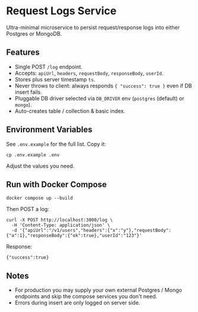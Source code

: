 # Request Logs Service

Ultra-minimal microservice to persist request/response logs into either Postgres or MongoDB.

## Features
- Single POST `/log` endpoint.
- Accepts: `apiUrl`, `headers`, `requestBody`, `responseBody`, `userId`.
- Stores plus server timestamp `ts`.
- Never throws to client: always responds `{ "success": true }` even if DB insert fails.
- Pluggable DB driver selected via `DB_DRIVER` env (`postgres` (default) or `mongo`).
- Auto-creates table / collection & basic index.

## Environment Variables
See `.env.example` for the full list. Copy it:
```
cp .env.example .env
```
Adjust the values you need.

## Run with Docker Compose
```
docker compose up --build
```
Then POST a log:
```
curl -X POST http://localhost:3000/log \
  -H 'Content-Type: application/json' \
  -d '{"apiUrl":"/v1/users","headers":{"x":"y"},"requestBody":{"a":1},"responseBody":{"ok":true},"userId":"123"}'
```
Response:
```
{"success":true}
```

## Notes
- For production you may supply your own external Postgres / Mongo endpoints and skip the compose services you don't need.
- Errors during insert are only logged on server side.
